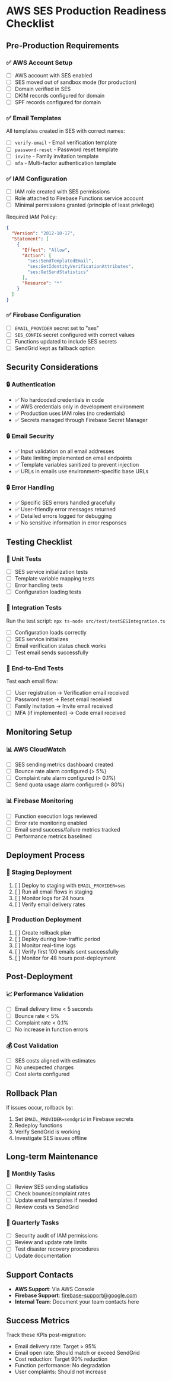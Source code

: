 # AWS SES Production Readiness Checklist

## Pre-Production Requirements

### ✅ AWS Account Setup
- [ ] AWS account with SES enabled
- [ ] SES moved out of sandbox mode (for production)
- [ ] Domain verified in SES
- [ ] DKIM records configured for domain
- [ ] SPF records configured for domain

### ✅ Email Templates
All templates created in SES with correct names:
- [ ] `verify-email` - Email verification template
- [ ] `password-reset` - Password reset template
- [ ] `invite` - Family invitation template
- [ ] `mfa` - Multi-factor authentication template

### ✅ IAM Configuration
- [ ] IAM role created with SES permissions
- [ ] Role attached to Firebase Functions service account
- [ ] Minimal permissions granted (principle of least privilege)

Required IAM Policy:
```json
{
  "Version": "2012-10-17",
  "Statement": [
    {
      "Effect": "Allow",
      "Action": [
        "ses:SendTemplatedEmail",
        "ses:GetIdentityVerificationAttributes",
        "ses:GetSendStatistics"
      ],
      "Resource": "*"
    }
  ]
}
```

### ✅ Firebase Configuration
- [ ] `EMAIL_PROVIDER` secret set to "ses"
- [ ] `SES_CONFIG` secret configured with correct values
- [ ] Functions updated to include SES secrets
- [ ] SendGrid kept as fallback option

## Security Considerations

### 🔒 Authentication
- ✅ No hardcoded credentials in code
- ✅ AWS credentials only in development environment
- ✅ Production uses IAM roles (no credentials)
- ✅ Secrets managed through Firebase Secret Manager

### 🔒 Email Security
- ✅ Input validation on all email addresses
- ✅ Rate limiting implemented on email endpoints
- ✅ Template variables sanitized to prevent injection
- ✅ URLs in emails use environment-specific base URLs

### 🔒 Error Handling
- ✅ Specific SES errors handled gracefully
- ✅ User-friendly error messages returned
- ✅ Detailed errors logged for debugging
- ✅ No sensitive information in error responses

## Testing Checklist

### 🧪 Unit Tests
- [ ] SES service initialization tests
- [ ] Template variable mapping tests
- [ ] Error handling tests
- [ ] Configuration loading tests

### 🧪 Integration Tests
Run the test script: `npx ts-node src/test/testSESIntegration.ts`
- [ ] Configuration loads correctly
- [ ] SES service initializes
- [ ] Email verification status check works
- [ ] Test email sends successfully

### 🧪 End-to-End Tests
Test each email flow:
- [ ] User registration → Verification email received
- [ ] Password reset → Reset email received
- [ ] Family invitation → Invite email received
- [ ] MFA (if implemented) → Code email received

## Monitoring Setup

### 📊 AWS CloudWatch
- [ ] SES sending metrics dashboard created
- [ ] Bounce rate alarm configured (> 5%)
- [ ] Complaint rate alarm configured (> 0.1%)
- [ ] Send quota usage alarm configured (> 80%)

### 📊 Firebase Monitoring
- [ ] Function execution logs reviewed
- [ ] Error rate monitoring enabled
- [ ] Email send success/failure metrics tracked
- [ ] Performance metrics baselined

## Deployment Process

### 🚀 Staging Deployment
1. [ ] Deploy to staging with `EMAIL_PROVIDER=ses`
2. [ ] Run all email flows in staging
3. [ ] Monitor logs for 24 hours
4. [ ] Verify email delivery rates

### 🚀 Production Deployment
1. [ ] Create rollback plan
2. [ ] Deploy during low-traffic period
3. [ ] Monitor real-time logs
4. [ ] Verify first 100 emails sent successfully
5. [ ] Monitor for 48 hours post-deployment

## Post-Deployment

### 📈 Performance Validation
- [ ] Email delivery time < 5 seconds
- [ ] Bounce rate < 5%
- [ ] Complaint rate < 0.1%
- [ ] No increase in function errors

### 💰 Cost Validation
- [ ] SES costs aligned with estimates
- [ ] No unexpected charges
- [ ] Cost alerts configured

## Rollback Plan

If issues occur, rollback by:
1. Set `EMAIL_PROVIDER=sendgrid` in Firebase secrets
2. Redeploy functions
3. Verify SendGrid is working
4. Investigate SES issues offline

## Long-term Maintenance

### 📅 Monthly Tasks
- [ ] Review SES sending statistics
- [ ] Check bounce/complaint rates
- [ ] Update email templates if needed
- [ ] Review costs vs SendGrid

### 📅 Quarterly Tasks
- [ ] Security audit of IAM permissions
- [ ] Review and update rate limits
- [ ] Test disaster recovery procedures
- [ ] Update documentation

## Support Contacts

- **AWS Support**: Via AWS Console
- **Firebase Support**: firebase-support@google.com
- **Internal Team**: Document your team contacts here

## Success Metrics

Track these KPIs post-migration:
- Email delivery rate: Target > 95%
- Email open rate: Should match or exceed SendGrid
- Cost reduction: Target 90% reduction
- Function performance: No degradation
- User complaints: Should not increase